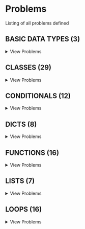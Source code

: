 # Problems

Listing of all problems defined

## BASIC DATA TYPES (3)
<details>
<summary>View Problems</summary>
<br/><br/>


### Shopping list (3)
<details>
<summary>View Problems</summary>
<br/><br/>

| PSET Desc  |
| ------------- |
| [Shopping List Calculator III](pset_basic_data_types/shopping_list/p3.py)  |
| [Shopping List Calculator I](pset_basic_data_types/shopping_list/p1.py)  |
| [Shopping List Calculator I](pset_basic_data_types/shopping_list/p2.py)  |


<br/><br/>
</details>

    

<br/><br/>
</details>

    

## CLASSES (29)
<details>
<summary>View Problems</summary>
<br/><br/>


### Bank accounts (6)
<details>
<summary>View Problems</summary>
<br/><br/>

| PSET Desc  |
| ------------- |
| [Bank Accounts I - Opening An Account](pset_classes/bank_accounts/p1.py)  |
| [Bank Accounts II - Deposit Money](pset_classes/bank_accounts/p2.py)  |
| [Bank Accounts III - Savings Accounts](pset_classes/bank_accounts/p3.py)  |
| [Bank Accounts IV - Checking Accounts](pset_classes/bank_accounts/p4.py)  |
| [Bank Accounts V - Transfer Money](pset_classes/bank_accounts/p5.py)  |
| [Bank Accounts VI - Account Activity](pset_classes/bank_accounts/p6.py)  |


<br/><br/>
</details>

    
### Class basics (9)
<details>
<summary>View Problems</summary>
<br/><br/>

| PSET Desc  |
| ------------- |
| [Phone Contacts](pset_classes/class_basics/p2.py)  |
| [Rectangle](pset_classes/class_basics/p3.py)  |
| [RGB to HEX](pset_classes/class_basics/p1.py)  |
| [Circle](pset_classes/class_basics/p4.py)  |
| [Vehicles I ](pset_classes/class_basics/p5.py)  |
| [Vehicles II](pset_classes/class_basics/p6.py)  |
| [Vehicles III](pset_classes/class_basics/p7.py)  |
| [Dogs I - Breeds](pset_classes/class_basics/p8.py)  |
| [Dogs II - Tricks (CHALLENGE!)](pset_classes/class_basics/p9.py)  |


<br/><br/>
</details>

    
### Fromagerie (6)
<details>
<summary>View Problems</summary>
<br/><br/>

| PSET Desc  |
| ------------- |
| [Fromagerie I - Create Inventory](pset_classes/fromagerie/p1.py)  |
| [Fromagerie II - Product Categories](pset_classes/fromagerie/p2.py)  |
| [Fromagerie III - Cheeses](pset_classes/fromagerie/p3.py)  |
| [Fromagerie IV - Italian Cheese Sale](pset_classes/fromagerie/p4.py)  |
| [Fromagerie V - Check Stock](pset_classes/fromagerie/p5.py)  |
| [Fromagerie VI - Record Sales](pset_classes/fromagerie/p6.py)  |


<br/><br/>
</details>

    
### Wedding guests (3)
<details>
<summary>View Problems</summary>
<br/><br/>

| PSET Desc  |
| ------------- |
| [Weddings I - Guest List](pset_classes/wedding_guests/p1.py)  |
| [Weddings II - Record Bridesmaid RSVPs](pset_classes/wedding_guests/p2.py)  |
| [Weddings III - Record Shower & Bachelorette RSVP](pset_classes/wedding_guests/p3.py)  |


<br/><br/>
</details>

    
### Class basics 2 (5)
<details>
<summary>View Problems</summary>
<br/><br/>

| PSET Desc  |
| ------------- |
| [Dog Class](pset_classes/class_basics_2/p1.py)  |
| [Person class](pset_classes/class_basics_2/p4.py)  |
| [Vehicle class](pset_classes/class_basics_2/p5.py)  |
| [Student class](pset_classes/class_basics_2/p3.py)  |
| [Cat class](pset_classes/class_basics_2/p2.py)  |


<br/><br/>
</details>

    

<br/><br/>
</details>

    

## CONDITIONALS (12)
<details>
<summary>View Problems</summary>
<br/><br/>


### Logic (5)
<details>
<summary>View Problems</summary>
<br/><br/>

| PSET Desc  |
| ------------- |
| [Calculate Grade](pset_conditionals/logic/p1.py)  |
| [Sign of Product](pset_conditionals/logic/p2.py)  |
| [Any Uppercase](pset_conditionals/logic/p3.py)  |
| [IsEmptyString](pset_conditionals/logic/p4.py)  |
| [truthTableEvaluator](pset_conditionals/logic/p5.py)  |


<br/><br/>
</details>

    
### Random nums (2)
<details>
<summary>View Problems</summary>
<br/><br/>

| PSET Desc  |
| ------------- |
| [Generate Traffic Light](pset_conditionals/random_nums/p1.py)  |
| [Generate Phone Number w/Area Code](pset_conditionals/random_nums/p2.py)  |


<br/><br/>
</details>

    
### Rps (5)
<details>
<summary>View Problems</summary>
<br/><br/>

| PSET Desc  |
| ------------- |
| [Play RPS](pset_conditionals/rps/p1.py)  |
| [Play RPS w/Computer](pset_conditionals/rps/p2.py)  |
| [Play RPS w/Input](pset_conditionals/rps/p3.py)  |
| [Play RPS w/Bad Input](pset_conditionals/rps/p4.py)  |
| [Play RPS against Computer](pset_conditionals/rps/p5.py)  |


<br/><br/>
</details>

    

<br/><br/>
</details>

    

## DICTS (8)
<details>
<summary>View Problems</summary>
<br/><br/>


### Counters (2)
<details>
<summary>View Problems</summary>
<br/><br/>

| PSET Desc  |
| ------------- |
| [Word Frequency](pset_dicts/counters/p1.py)  |
| [Summing Dict Values](pset_dicts/counters/p2.py)  |


<br/><br/>
</details>

    
### Dict ops (5)
<details>
<summary>View Problems</summary>
<br/><br/>

| PSET Desc  |
| ------------- |
| [Basic Dict Concepts](pset_dicts/dict_ops/p1.py)  |
| [Merging Dicts](pset_dicts/dict_ops/p2.py)  |
| [Math with Girl Scout Cookies](pset_dicts/dict_ops/p3.py)  |
| [Inverting Keys & Values](pset_dicts/dict_ops/p4.py)  |
| [Lists to Dicts](pset_dicts/dict_ops/p5.py)  |


<br/><br/>
</details>

    
### Search validation (1)
<details>
<summary>View Problems</summary>
<br/><br/>

| PSET Desc  |
| ------------- |
| [Basic Login](pset_dicts/search_validation/p1.py)  |


<br/><br/>
</details>

    

<br/><br/>
</details>

    

## FUNCTIONS (16)
<details>
<summary>View Problems</summary>
<br/><br/>


### Basic function ops (5)
<details>
<summary>View Problems</summary>
<br/><br/>

| PSET Desc  |
| ------------- |
| [Function Basics I - No Input](pset_functions/basic_function_ops/p1.py)  |
| [Function Basics II - Arguments](pset_functions/basic_function_ops/p2.py)  |
| [Function Basics III - Default Arguments](pset_functions/basic_function_ops/p3.py)  |
| [Function Basics IV - Multiple Return Values](pset_functions/basic_function_ops/p4.py)  |
| [Function Basics V - Indeterminate Arguments](pset_functions/basic_function_ops/p5.py)  |


<br/><br/>
</details>

    
### Challenges (2)
<details>
<summary>View Problems</summary>
<br/><br/>

| PSET Desc  |
| ------------- |
| [Sum of Squares](pset_functions/challenges/p1.py)  |
| [Speeding Tickets](pset_functions/challenges/p2.py)  |


<br/><br/>
</details>

    
### Data manipulation (4)
<details>
<summary>View Problems</summary>
<br/><br/>

| PSET Desc  |
| ------------- |
| [File Organization](pset_functions/data_manipulation/p1.py)  |
| [Clean Pairs](pset_functions/data_manipulation/p2.py)  |
| [Password Requirements](pset_functions/data_manipulation/p3.py)  |
| [Rainbows & Wobniars](pset_functions/data_manipulation/p4.py)  |


<br/><br/>
</details>

    
### Db search (2)
<details>
<summary>View Problems</summary>
<br/><br/>

| PSET Desc  |
| ------------- |
| [GPA Calculator](pset_functions/db_search/p1.py)  |
| [RGB to HEX](pset_functions/db_search/p2.py)  |


<br/><br/>
</details>

    
### Math (3)
<details>
<summary>View Problems</summary>
<br/><br/>

| PSET Desc  |
| ------------- |
| [Simple Interest Calculator](pset_functions/math/p1.py)  |
| [Permutations & Combinations](pset_functions/math/p2.py)  |
| [Multiples](pset_functions/math/p3.py)  |


<br/><br/>
</details>

    

<br/><br/>
</details>

    

## LISTS (7)
<details>
<summary>View Problems</summary>
<br/><br/>


### List manipulation (3)
<details>
<summary>View Problems</summary>
<br/><br/>

| PSET Desc  |
| ------------- |
| [Phone Numbers](pset_lists/list_manipulation/p6.py)  |
| [CHALLENGE - Extensions](pset_lists/list_manipulation/p7.py)  |
| [Merge Lists with Duplicates](pset_lists/list_manipulation/p5.py)  |


<br/><br/>
</details>

    
### List ops (4)
<details>
<summary>View Problems</summary>
<br/><br/>

| PSET Desc  |
| ------------- |
| [Core Statistics Calculations](pset_lists/list_ops/p2.py)  |
| [Cool Runnings!](pset_lists/list_ops/p3.py)  |
| [Spotify Playlists - Sorting](pset_lists/list_ops/p4.py)  |
| [Basic List Operations](pset_lists/list_ops/p1.py)  |


<br/><br/>
</details>

    

<br/><br/>
</details>

    

## LOOPS (16)
<details>
<summary>View Problems</summary>
<br/><br/>


### Control flow (2)
<details>
<summary>View Problems</summary>
<br/><br/>

| PSET Desc  |
| ------------- |
| [Control Flow - I](pset_loops/control_flow/p1.py)  |
| [Control Flow II](pset_loops/control_flow/p2.py)  |


<br/><br/>
</details>

    
### Dict loops (3)
<details>
<summary>View Problems</summary>
<br/><br/>

| PSET Desc  |
| ------------- |
| [Contacts](pset_loops/dict_loops/p1.py)  |
| [Grades](pset_loops/dict_loops/p2.py)  |
| [Price Inventory](pset_loops/dict_loops/p3.py)  |


<br/><br/>
</details>

    
### Loop basics (6)
<details>
<summary>View Problems</summary>
<br/><br/>

| PSET Desc  |
| ------------- |
| [Odds & Evens](pset_loops/loop_basics/p1.py)  |
| [Lists with Duplicates](pset_loops/loop_basics/p2.py)  |
| [Temperature Conversions](pset_loops/loop_basics/p3.py)  |
| [Factorial](pset_loops/loop_basics/p4.py)  |
| [Factors](pset_loops/loop_basics/p5.py)  |
| [GCD](pset_loops/loop_basics/p6.py)  |


<br/><br/>
</details>

    
### Loop challenges (2)
<details>
<summary>View Problems</summary>
<br/><br/>

| PSET Desc  |
| ------------- |
| [Valid Passwords](pset_loops/loop_challenges/p1.py)  |
| [Prime Numbers I](pset_loops/loop_challenges/p2.py)  |


<br/><br/>
</details>

    
### Shapes (3)
<details>
<summary>View Problems</summary>
<br/><br/>

| PSET Desc  |
| ------------- |
| [Build a Triangle](pset_loops/shapes/p1.py)  |
| [Build a Pyramid](pset_loops/shapes/p2.py)  |
| [Build a Diamond](pset_loops/shapes/p3.py)  |


<br/><br/>
</details>

    

<br/><br/>
</details>

    